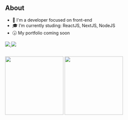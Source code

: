 ## About

- 🤔 I'm a developer focused on front-end
- 🎓 I’m currently studing: ReactJS, NextJS, NodeJS
- 🕟 My portfolio coming soon
  
<p align="left">
  <a href="mailto:bortolettohenrique@gmail.com" target="_blank">
    <img src="https://img.shields.io/badge/gmail-red?style=flat&logo=gmail&labelColor=white">
  </a>
  <a href="https://www.linkedin.com/in/henriquebortoletto/" target="_blank">
    <img src="https://img.shields.io/badge/linkedin-blue?style=flat&logo=linkedin&labelColor=blue">
  </a>
</p>

##

<div align="left" dir="auto">
  <img height="190" style="max-width: 100%;" src="https://github-readme-stats.vercel.app/api?username=henriquebortoletto&show_icons=true&theme=radical&include_all_commits=true&count_private=true" />
  <img height="190" style="max-width: 100%;" src="https://github-readme-stats.vercel.app/api/top-langs/?username=henriquebortoletto&layout=compact&langs_count=16&theme=radical"/>
</div>
